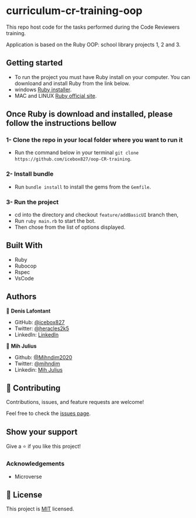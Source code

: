 # curriculum-cr-training-oop

This repo host code for the tasks performed during the Code Reviewers training.

Application is based on the Ruby OOP: school library projects 1, 2 and 3.

## Getting started

- To run the project you must have Ruby install on your computer. You can downloand and install Ruby from the link below.
- windows [Ruby installer](https://rubyinstaller.org/).
- MAC and LINUX [Ruby official site](https://www.ruby-lang.org/en/downloads/).

## Once Ruby is download and installed, please follow the instructions bellow

### 1- Clone the repo in your local folder where you want to run it

- Run the command below in your terminal
`git clone https://github.com/icebox827/oop-CR-training`.

### 2- Install bundle

- Run `bundle install` to install the gems from the `Gemfile`.

### 3- Run the project

- cd into the directory and checkout `feature/addBasicUI` branch then,
- Run `ruby main.rb` to start the bot.
- Then chose from the list of options displayed.

## Built With

- Ruby
- Rubocop
- Rspec
- VsCode

## Authors

👤 **Denis Lafontant**

- GitHub: [@icebox827](https://github.com/icebox827)
- Twitter: [@heracles2k5](https://twitter.com/@heracles2k5)
- LinkedIn: [LinkedIn](https://www.linkedin.com/in/denis-lafontant-37031439/)

👤 **Mih Julius**

- Github: [@Mihndim2020](https://github.com/Mihndim2020)
- Twitter: [@mihndim](https://github.com/mih-julius)
- Linkedin: [Mih Julius](https://www.linkedin.com/mih-julius)


## 🤝 Contributing

Contributions, issues, and feature requests are welcome!

Feel free to check the [issues page](https://github.com/icebox827/telegram-bot/issues/2).

## Show your support

Give a ⭐️ if you like this project!

### Acknowledgements

- Microverse

## 📝 License

This project is [MIT](./MIT.md) licensed.
